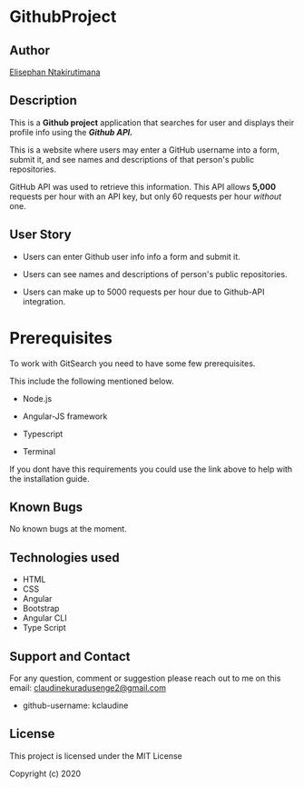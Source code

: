# GithubProject

## Author

[Elisephan Ntakirutimana](https://github.com/Elisephan/Github-Project.git)

## Description

This is a **Github project** application that searches for user and displays their profile info using the **_Github API._**

This is a website where users may enter a GitHub username into a form, submit it, and see names and descriptions of that person's public repositories.

GitHub API was used to retrieve this information. This API allows **5,000** requests per hour with an API key, but only 60 requests per hour _without_ one.

## User Story

- Users can enter Github user info info a form and submit it.

- Users can see names and descriptions of person's public repositories.

- Users can make up to 5000 requests per hour due to Github-API integration.

# Prerequisites

To work with GitSearch you need to have some few prerequisites.

This include the following mentioned below.

- Node.js

- Angular-JS framework

- Typescript

- Terminal

If you dont have this requirements you could use the link above to help with the installation guide.

## Known Bugs

No known bugs at the moment.

## Technologies used

- HTML
- CSS
- Angular
- Bootstrap
- Angular CLI
- Type Script

## Support and Contact

For any question, comment or suggestion please reach out to me on this email: claudinekuradusenge2@gmail.com

- github-username: kclaudine

## License

This project is licensed under the MIT License

Copyright (c) 2020
